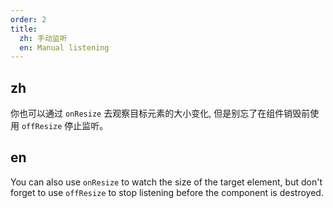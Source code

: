 ```yaml
---
order: 2
title:
  zh: 手动监听
  en: Manual listening
---
```


## zh

你也可以通过 `onResize` 去观察目标元素的大小变化, 但是别忘了在组件销毁前使用 `offResize` 停止监听。

## en

You can also use `onResize` to watch the size of the target element, but don't forget to use `offResize` to stop listening before the component is destroyed.
